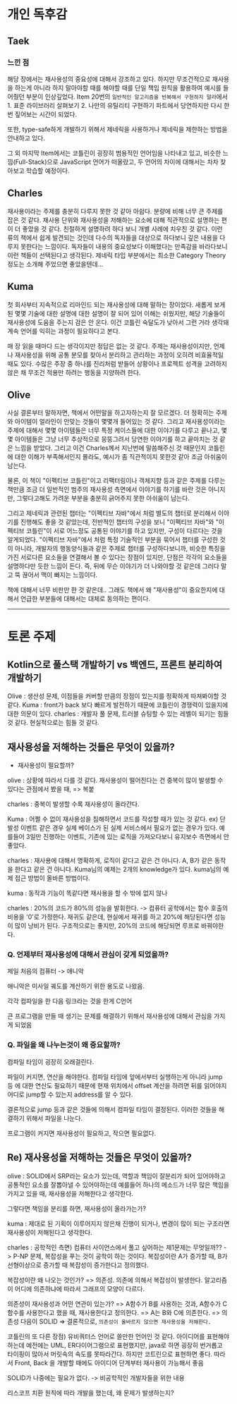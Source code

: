 # 개인 독후감

## Taek
### 느낀 점

해당 장에서는 재사용성의 중요성에 대해서 강조하고 있다. 하지만 무조건적으로 재사용을 하는게 아니라 하지 말아야할 때를 해야할 때를 단일 책임 원칙을 활용하여 예시를 들어줬던 부분이 인상깊었다. Item 20번의 `일반적인 알고리즘을 반복해서 구현하지 말라`에서 1. 표준 라이브러리 살펴보기 2. 나만의 유틸리티 구현하기 파트에서 당연하지만 다시 한번 짚어보는 시간이 되었다.

또한, type-safe하게 개발하기 위해서 제네릭을 사용하거나 제네릭을 제한하는 방법을 안내하고 있다.

그 외 마지막 Item에서는 코틀린이 굉장히 범용적인 언어임을 나타내고 있고, 비슷한 느낌(Full-Stack)으로 JavaScript 언어가 떠올랐고, 두 언어의 차이에 대해서는 차차 찾아보고 학습할 예정이다.

## Charles

 재사용이라는 주제를 충분히 다루지 못한 것 같아 아쉽다. 분량에 비해 너무 큰 주제를
잡은 것 같다. 재사용 단위와 재사용성을 저해하는 요소에 대해 직관적으로 설명하는 편이
더 좋았을 것 같다. 친절하게 설명하려 하다 보니 개별 사례에 치우친 것 같다.
 이런 류의 책에서 쉽게 발견되는 것인데 다수의 독자들을 대상으로 하다보니 깊은 내용을
다루지 못한다는 느낌이다. 독자들이 내용의 중요성보다 이해했다는 만족감을 바라다보니
이런 책들이 선택된다고 생각된다. 제네릭 타입 부분에서는 최소한 Category Theory 
정도는 소개해 주었으면 좋았을텐데...

## Kuma
첫 회사부터 지속적으로 리마인드 되는 재사용성에 대해 말하는 장이었다. 
새롭게 보게 된 몇몇 기술에 대한 설명에 대한 설명이 잘 되어 있어 이해는 쉬웠지만, 해당 기술들이 재사용성에 도움을 주는지 감은 안 온다.
이건 코틀린 숙달도가 낮아서 그런 거라 생각돼 계속 언어를 익히는 과정이 필요하다고 본다.

매 장 읽을 때마다 드는 생각이지만 정답은 없는 것 같다.
주제는 재사용성이지만, 언제나 재사용성을 위해 공통 분모를 찾아서 분리하고 관리하는 과정이 오히려 비효율적일 때도 있다.
수많은 주장 중 하나를 진리처럼 받들어 상황이나 프로젝트 성격을 고려하지 않은 채 무조건 적용만 하려는 행동을 지양하려 한다.

## Olive
사실 결론부터 말하자면, 책에서 어떤말을 하고자하는지 잘 모르겠다. 더 정확히는 주제와 아이템이 얼라인이 안맞는 것들이 몇몇개 들어있는 것 같다.
그리고 재사용성이라는 주제에 대해서 몇몇 아이템들은 너무 특정 케이스들에 대한 이야기를 다루고 끝나고, 몇몇 아이템들은 
그냥 너무 추상적으로 뭉뚱그려서 당연한 이야기를 하고 끝마치는 것 같은 느낌을 받았다. 그리고 이건 Charles께서 지난번에 말씀해주신 것 때문인지 코틀린에 대한 이해가 부족해서인지 몰라도, 예시가 좀
직관적이지 못한것 같아 조금 아쉬움이 남는다.

물론, 이 책이 "이펙티브 코틀린"이고 리팩터링이나 객체지향 등과 같은 주제를 다루는 책만큼 조금 더 일반적인 범주의 재사용성 측면에서 이야기를 하기를 바란 것은 아니지만,
그렇다고해도 가려운 부분을 충분히 긁어주지 못한 아쉬움이 남는다.

그리고 제네릭과 관련된 챕터는 "이펙티브 자바"에서 처럼 별도의 챕터로 분리해서 이야기를 진행해도 좋을 것 같았는데, 전반적인 챕터의 구성을 보니 "이펙티브 자바"와
"이펙티브 코틀린"이 서로 어느정도 공통된 이야기를 하고 있지만, 구성이 다르다는 것을 알게되었다. "이펙티브 자바"에서 처럼 특정 기술적인 부분을 묶어서 챕터를 구성한 것이 아니라,
개발자의 행동양식들과 같은 주제로 챕터를 구성하다보니까, 비슷한 특징을 가진 서로다른 요소들을 연결해서 볼 수 있다는 장점이 있지만, 단점은
각각의 요소들을 설명하다만 듯한 느낌이 든다. 즉, 뒤에 무슨 이야기가 더 나와야할 것 같은데 그러다 말고 뚝 끊어서 맥이 빠지는 느낌이다.

책에 대해서 너무 비판만 한 것 같은데.. 그래도 책에서 왜 "재사용성"이 중요한지에 대해서 언급한 부분들에 대해서는 대체로 동의하는 편이다.
 

---

# 토론 주제 

## Kotlin으로 풀스택 개발하기 vs 백엔드, 프론트 분리하여 개발하기

Olive : 생산성 문제, 이점들을 커버할 만큼의 장점이 있는지를 정확하게 따져봐야할 것 같다.
Kuma : front가 back 보다 빠르게 발전하기 때문에 코틀린이 경쟁력이 있을지에 대한 의문이 있다.
charles : 개발자 풀 문제, 트러블 슈팅할 수 있는 레벨이 되기는 힘들 것 같다. 현실적으로는 힘들 것 같다.

## 재사용성을 저해하는 것들은 무엇이 있을까?

* 재사용성이 필요할까?

olive : 상황에 따라서 다를 것 같다. 재사용성이 떨어진다는 건 중복이 많이 발생할 수 있다는 관점에서 봤을 때, => 복붙 

charles : 중복이 발생할 수록 재사용성이 올라간다.

Kuma : 어쩔 수 없이 재사용성을 침해하면서 코드를 작성할 때가 있는 것 같다. ex) 단발성 이벤트 같은 경우 실제 베이스가 된 실제 서비스에서 필요가 없는 경우가 있다. 예를들어 3일만 진행하는 이벤트, 기존에 있는 로직을 가져오다보니 유지보수 측면에서 안좋았다.

charles : 재사용에 대해서 명확하게, 로직이 같다고 같은 건 아니다. A, B가 같은 동작을 한다고 같은 건 아니다. Kuma님의 예제는 2개의 knowledge가 있다. kuma님의 예제 접근 방법이 올바른 방법이다.

kuma : 동작과 기능이 똑같다면 재사용을 할 수 밖에 없지 않나

charles : 20%의 코드가 80%의 성능을 발휘한다. -> 컴퓨터 공학에서는 함수 호출의 비용을 '0'로 가정한다. 재귀도 같은데, 현실에서 재귀를 하고 20%에 해당된다면 성능이 많이 낭비가 된다. 구조적으로는 좋지만, 20%의 코드에 해당되면 루프로 바꿔야한다.

### Q. 언제부터 재사용성에 대해서 관심이 갖게 되었을까?

제일 처음의 컴퓨터 -> 애니악

애니악은 미사일 궤도를 계산하기 위한 용도로 나왔음.

각각 컴파일을 한 다음 링크라는 것을 한게 C언어

큰 프로그램을 만들 때 생기는 문제를 해결하기 위해서 재사용성에 대해서 관심을 가지게 되었음

### Q. 파일을 왜 나누는것이 왜 중요할까?

컴파일 타임이 굉장히 오래걸린다.

파일이 커지면, 연산을 해야한다. 컴파일 타임에 앞에서부터 실행하는게 아니라 jump 등 에 대한 연산도 필요하기 때문에 현재 위치에서 offset 계산을 하려면 뒤를 읽어야지 어디로 jump할 수 있는지 address를 알 수 있다.

결론적으로 jump 등과 같은 것들에 의해서 컴파일 타임이 결정된다. 이러한 것들을 해결하기 위해서 파일을 나눈다.

프로그램이 커지면 재사용성이 필요하고, 작으면 필요없다.


## Re) 재사용성을 저해하는 것들은 무엇이 있을까?

olive : SOLID에서 SRP라는 요소가 있는데, 역할과 책임이 잘분리가 되어 있어야하고 공통적인 요소를 잘뽑아낼 수 있어야하는데 예를들어 하나의 메소드가 너무 많은 책임을 가지고 있을 때, 재사용성을 저해한다고 생각한다.

그렇다면 책임을 분리를 하면, 재사용성이 올라가는가?

kuma : 제대로 된 기획이 이루어지지 않은채 진행이 되거나, 변경이 많이 되는 구조라면 재사용성이 저해된다고 생각한다.

charles : 공학적인 측면) 컴퓨터 사이언스에서 풀고 싶어하는 제1문제는 무엇일까?? -> P-NP 문제, 복잡성을 푸는 것이 공학이 하는 것이다.
복잡성이란 A가 증가할 때, B가 선형이상으로 증가할 때 복잡성이 증가한다고 정의했다.

복잡성이란 왜 나오는 것인가?
=> 의존성. 의존에 의해서 복잡성이 발생한다. 알고리즘이 어디에 의존하냐에 따라서 그래프의 모양이 다르다.

의존성이 재사용성과 어떤 연관이 있는가?
=> A함수가 B를 사용하는 것과, A함수가 C함수를 사용한다고 했을 때, 재사용한다고 정의한다.
=> A는 B와 C에 의존한다. 
=> 의존성 다음이 SOLID 
=> 결론적으로, `의존성이 올바르지 않으면 재사용성을 저해한다.`

코틀린의 또 다른 장점) 유비쿼터스 언어로 쓸만한 언어인 것 같다. 아이디어를 표현해야하는데 예전에는 UML, ER다이어그램으로 표현했지만, java로 하면 굉장히 번거롭고 타이핑이 많아서 머릿속의 속도를 못따라간다. 하지만 코트린으로 표현하면 좋다. 따라서 Front, Back 을 개발할 때에도 아이디어 단계부터 재사용이 가능해서 좋음

SOLID가 나중에는 필요가 없다. -> 비공학적인 개발자들을 위한 내용

리스코프 치환 원칙에 따라 개발을 했는데, 왜 문제가 발생하는지?